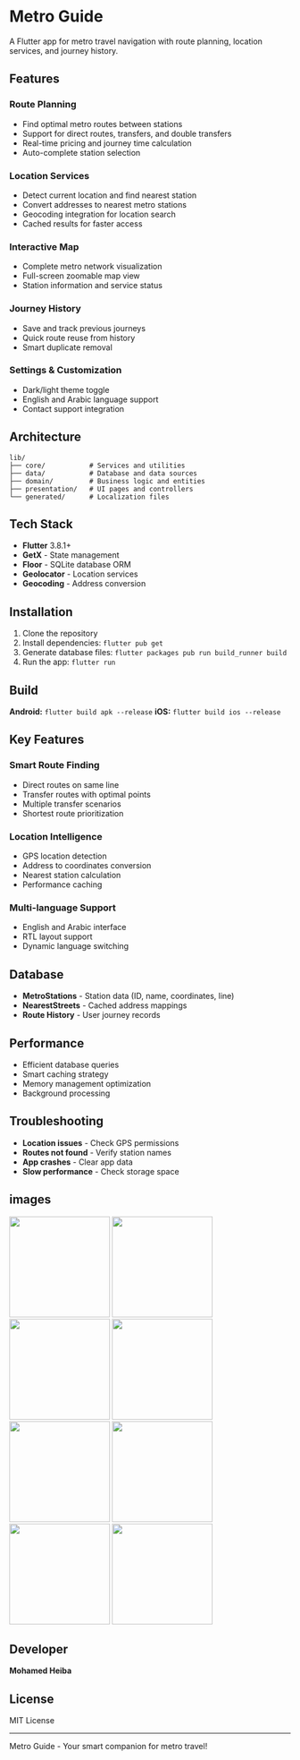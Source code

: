 # Metro Guide

A Flutter app for metro travel navigation with route planning, location services, and journey history.

## Features

### Route Planning
- Find optimal metro routes between stations
- Support for direct routes, transfers, and double transfers
- Real-time pricing and journey time calculation
- Auto-complete station selection

### Location Services
- Detect current location and find nearest station
- Convert addresses to nearest metro stations
- Geocoding integration for location search
- Cached results for faster access

### Interactive Map
- Complete metro network visualization
- Full-screen zoomable map view
- Station information and service status

### Journey History
- Save and track previous journeys
- Quick route reuse from history
- Smart duplicate removal

### Settings & Customization
- Dark/light theme toggle
- English and Arabic language support
- Contact support integration

## Architecture

```
lib/
├── core/           # Services and utilities
├── data/           # Database and data sources
├── domain/         # Business logic and entities
├── presentation/   # UI pages and controllers
└── generated/      # Localization files
```

## Tech Stack

- **Flutter** 3.8.1+
- **GetX** - State management
- **Floor** - SQLite database ORM
- **Geolocator** - Location services
- **Geocoding** - Address conversion

## Installation

1. Clone the repository
2. Install dependencies: `flutter pub get`
3. Generate database files: `flutter packages pub run build_runner build`
4. Run the app: `flutter run`

## Build

**Android:** `flutter build apk --release`
**iOS:** `flutter build ios --release`

## Key Features

### Smart Route Finding
- Direct routes on same line
- Transfer routes with optimal points
- Multiple transfer scenarios
- Shortest route prioritization

### Location Intelligence
- GPS location detection
- Address to coordinates conversion
- Nearest station calculation
- Performance caching

### Multi-language Support
- English and Arabic interface
- RTL layout support
- Dynamic language switching

## Database

- **MetroStations** - Station data (ID, name, coordinates, line)
- **NearestStreets** - Cached address mappings
- **Route History** - User journey records

## Performance

- Efficient database queries
- Smart caching strategy
- Memory management optimization
- Background processing

## Troubleshooting

- **Location issues** - Check GPS permissions
- **Routes not found** - Verify station names
- **App crashes** - Clear app data
- **Slow performance** - Check storage space
## images
<img src="https://github.com/user-attachments/assets/af21a5ba-d023-4924-94d3-411e6c1a15a5" width="180"/>
<img src="https://github.com/user-attachments/assets/c9aead87-9ac8-4586-8eb2-271734b7889d" width="180"/>
<img src="https://github.com/user-attachments/assets/61dddb1b-07a0-4260-bac0-3eaf25c4541a" width="180"/>
<img src="https://github.com/user-attachments/assets/cee5fcf4-5b08-4903-9416-53ea533c826b" width="180"/>
<img src="https://github.com/user-attachments/assets/ecd3ac24-0b9a-4fad-bfdb-c4aeace1f473" width="180"/>
<img src="https://github.com/user-attachments/assets/6d510c13-7cff-4d21-9e0d-5acf283047ca" width="180"/>
<img src="https://github.com/user-attachments/assets/bd2e56c0-f1cc-4283-a4e6-ae4a2f3c8622" width="180"/>
<img src="https://github.com/user-attachments/assets/fb308394-a4af-4161-9108-c94adad3fe3a" width="180"/>



## Developer

**Mohamed Heiba**

## License

MIT License

---

Metro Guide - Your smart companion for metro travel!
